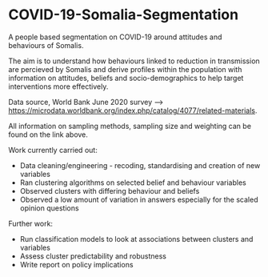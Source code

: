 # COVID-19-Somalia-Segmentation

A people based segmentation on COVID-19 around attitudes and behaviours of Somalis. 

The aim is to understand how behaviours linked to reduction in transmission are percieved by Somalis and derive profiles within the population with information on attitudes, beliefs and socio-demographics to help target interventions more effectively.

Data source, World Bank June 2020 survey --> https://microdata.worldbank.org/index.php/catalog/4077/related-materials.

All information on sampling methods, sampling size and weighting can be found on the link above.


Work currently carried out:
- Data cleaning/engineering - recoding, standardising and creation of new variables
- Ran clustering algorithms on selected belief and behaviour variables
- Observed clusters with differing behaviour and beliefs
- Observed a low amount of variation in answers especially for the scaled opinion questions 

Further work:
- Run classification models to look at associations between clusters and variables
- Assess cluster predictability and robustness
- Write report on policy implications
